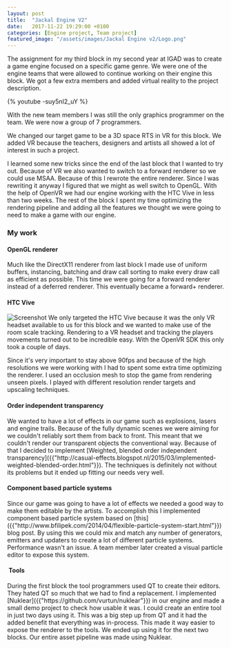```yaml
---
layout: post
title:  "Jackal Engine V2"
date:   2017-11-22 19:29:00 +0100
categories: [Engine project, Team project]
featured_image: "/assets/images/Jackal Engine v2/Logo.png"
---
```

The assignment for my third block in my second year at IGAD was to create a game engine focused on a specific game genre. We were one of the engine teams that were allowed to continue working on their engine this block. We got a few extra members and added virtual reality to the project description.

<!--more-->
{% youtube -suy5nI2_uY %}

With the new team members I was still the only graphics programmer on the team. We were now a group of 7 programmers.

We changed our target game to be a 3D space RTS in VR for this block. We added VR because the teachers, designers and artists all showed a lot of interest in such a project.

I learned some new tricks since the end of the last block that I wanted to try out. Because of VR we also wanted to switch to a forward renderer so we could use MSAA. Because of this I rewrote the entire renderer. Since I was rewriting it anyway I figured that we might as well switch to OpenGL. With the help of OpenVR we had our engine working with the HTC Vive in less than two weeks. The rest of the block I spent my time optimizing the rendering pipeline and adding all the features we thought we were going to need to make a game with our engine.

<h3>My work</h3>
<h4>OpenGL renderer</h4>
Much like the DirectX11 renderer from last block I made use of uniform buffers, instancing, batching and draw call sorting to make every draw call as efficient as possible. This time we were going for a forward renderer instead of a deferred renderer. This eventually became a forward+ renderer.

<h4>HTC Vive</h4>
<img src="{{ "/assets/images/Jackal Engine v2/Screenshot.png" | relative_url }}" alt="Screenshot" class="post_image">
We only targeted the HTC Vive because it was the only VR headset available to us for this block and we wanted to make use of the room scale tracking. Rendering to a VR headset and tracking the players movements turned out to be incredible easy. With the OpenVR SDK this only took a couple of days.

Since it's very important to stay above 90fps and because of the high resolutions we were working with I had to spent some extra time optimizing the renderer. I used an occlusion mesh to stop the game from rendering unseen pixels. I played with different resolution render targets and upscaling techniques.

<h4>Order independent transparency</h4>
We wanted to have a lot of effects in our game such as explosions, lasers and engine trails. Because of the fully dynamic scenes we were aiming for we couldn't reliably sort them from back to front. This meant that we couldn't render our transparent objects the conventional way. Because of that I decided to implement [Weighted, blended order independent transparency]({{"http://casual-effects.blogspot.nl/2015/03/implemented-weighted-blended-order.html"}}). The techniques is definitely not without its problems but it ended up fitting our needs very well.

<h4>Component based particle systems</h4>
Since our game was going to have a lot of effects we needed a good way to make them editable by the artists. To accomplish this I implemented component based particle system based on [this]({{"http://www.bfilipek.com/2014/04/flexible-particle-system-start.html"}}) blog post. By using this we could mix and match any number of generators, emitters and updaters to create a lot of different particle systems. Performance wasn't an issue. A team member later created a visual particle editor to expose this system.

<h4> Tools</h4>
During the first block the tool programmers used QT to create their editors. They hated QT so much that we had to find a replacement. I implemented [Nuklear]({{"https://github.com/vurtun/nuklear"}}) in our engine and made a small demo project to check how usable it was. I could create an entire tool in just two days using it. This was a big step up from QT and it had the added benefit that everything was in-process. This made it way easier to expose the renderer to the tools. We ended up using it for the next two blocks. Our entire asset pipeline was made using Nuklear.
